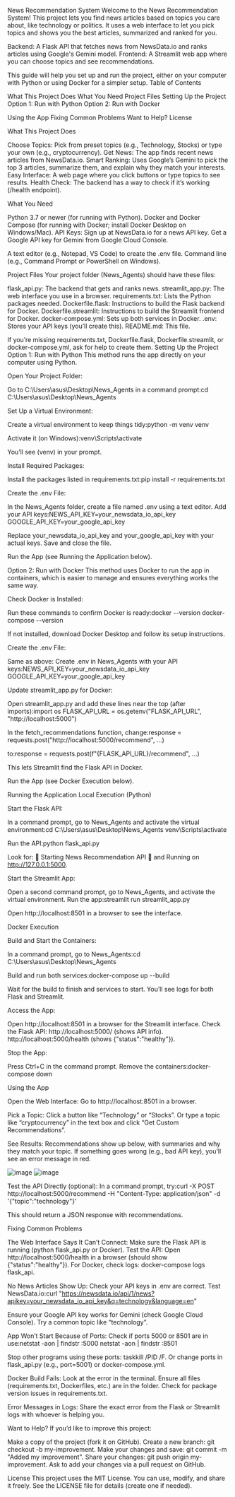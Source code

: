 News Recommendation System
Welcome to the News Recommendation System! This project lets you find news articles based on topics you care about, like technology or politics. It uses a web interface to let you pick topics and shows you the best articles, summarized and ranked for you.

Backend: A Flask API that fetches news from NewsData.io and ranks articles using Google's Gemini model.
Frontend: A Streamlit web app where you can choose topics and see recommendations.

This guide will help you set up and run the project, either on your computer with Python or using Docker for a simpler setup.
Table of Contents

What This Project Does
What You Need
Project Files
Setting Up the Project
Option 1: Run with Python
Option 2: Run with Docker


Using the App
Fixing Common Problems
Want to Help?
License

What This Project Does

Choose Topics: Pick from preset topics (e.g., Technology, Stocks) or type your own (e.g., cryptocurrency).
Get News: The app finds recent news articles from NewsData.io.
Smart Ranking: Uses Google’s Gemini to pick the top 3 articles, summarize them, and explain why they match your interests.
Easy Interface: A web page where you click buttons or type topics to see results.
Health Check: The backend has a way to check if it’s working (/health endpoint).

What You Need

Python 3.7 or newer (for running with Python).
Docker and Docker Compose (for running with Docker; install Docker Desktop on Windows/Mac).
API Keys:
Sign up at NewsData.io for a news API key.
Get a Google API key for Gemini from Google Cloud Console.


A text editor (e.g., Notepad, VS Code) to create the .env file.
Command line (e.g., Command Prompt or PowerShell on Windows).

Project Files
Your project folder (News_Agents) should have these files:

flask_api.py: The backend that gets and ranks news.
streamlit_app.py: The web interface you use in a browser.
requirements.txt: Lists the Python packages needed.
Dockerfile.flask: Instructions to build the Flask backend for Docker.
Dockerfile.streamlit: Instructions to build the Streamlit frontend for Docker.
docker-compose.yml: Sets up both services in Docker.
.env: Stores your API keys (you’ll create this).
README.md: This file.

If you’re missing requirements.txt, Dockerfile.flask, Dockerfile.streamlit, or docker-compose.yml, ask for help to create them.
Setting Up the Project
Option 1: Run with Python
This method runs the app directly on your computer using Python.

Open Your Project Folder:

Go to C:\Users\asus\Desktop\News_Agents in a command prompt:cd C:\Users\asus\Desktop\News_Agents




Set Up a Virtual Environment:

Create a virtual environment to keep things tidy:python -m venv venv


Activate it (on Windows):venv\Scripts\activate

You’ll see (venv) in your prompt.


Install Required Packages:

Install the packages listed in requirements.txt:pip install -r requirements.txt




Create the .env File:

In the News_Agents folder, create a file named .env using a text editor.
Add your API keys:NEWS_API_KEY=your_newsdata_io_api_key
GOOGLE_API_KEY=your_google_api_key


Replace your_newsdata_io_api_key and your_google_api_key with your actual keys.
Save and close the file.


Run the App (see Running the Application below).


Option 2: Run with Docker
This method uses Docker to run the app in containers, which is easier to manage and ensures everything works the same way.

Check Docker is Installed:

Run these commands to confirm Docker is ready:docker --version
docker-compose --version


If not installed, download Docker Desktop and follow its setup instructions.


Create the .env File:

Same as above: Create .env in News_Agents with your API keys:NEWS_API_KEY=your_newsdata_io_api_key
GOOGLE_API_KEY=your_google_api_key




Update streamlit_app.py for Docker:

Open streamlit_app.py and add these lines near the top (after imports):import os
FLASK_API_URL = os.getenv("FLASK_API_URL", "http://localhost:5000")


In the fetch_recommendations function, change:response = requests.post("http://localhost:5000/recommend", ...)

to:response = requests.post(f"{FLASK_API_URL}/recommend", ...)


This lets Streamlit find the Flask API in Docker.


Run the App (see Docker Execution below).


Running the Application
Local Execution (Python)

Start the Flask API:

In a command prompt, go to News_Agents and activate the virtual environment:cd C:\Users\asus\Desktop\News_Agents
venv\Scripts\activate


Run the API:python flask_api.py


Look for: 🌟 Starting News Recommendation API 🌟 and Running on http://127.0.0.1:5000.


Start the Streamlit App:

Open a second command prompt, go to News_Agents, and activate the virtual environment.
Run the app:streamlit run streamlit_app.py


Open http://localhost:8501 in a browser to see the interface.



Docker Execution

Build and Start the Containers:

In a command prompt, go to News_Agents:cd C:\Users\asus\Desktop\News_Agents


Build and run both services:docker-compose up --build


Wait for the build to finish and services to start. You’ll see logs for both Flask and Streamlit.


Access the App:

Open http://localhost:8501 in a browser for the Streamlit interface.
Check the Flask API:
http://localhost:5000/ (shows API info).
http://localhost:5000/health (shows {"status":"healthy"}).




Stop the App:

Press Ctrl+C in the command prompt.
Remove the containers:docker-compose down





Using the App

Open the Web Interface:
Go to http://localhost:8501 in a browser.


Pick a Topic:
Click a button like “Technology” or “Stocks”.
Or type a topic like “cryptocurrency” in the text box and click “Get Custom Recommendations”.


See Results:
Recommendations show up below, with summaries and why they match your topic.
If something goes wrong (e.g., bad API key), you’ll see an error message in red.

![image](https://github.com/user-attachments/assets/106888f0-414d-4df9-9965-47d083b1cb69)
![image](https://github.com/user-attachments/assets/142c6ad5-3063-42a7-adec-2c8eee841835)




Test the API Directly (optional):
In a command prompt, try:curl -X POST http://localhost:5000/recommend -H "Content-Type: application/json" -d '{"topic":"technology"}'


This should return a JSON response with recommendations.



Fixing Common Problems

The Web Interface Says It Can’t Connect:
Make sure the Flask API is running (python flask_api.py or Docker).
Test the API: Open http://localhost:5000/health in a browser (should show {"status":"healthy"}).
For Docker, check logs: docker-compose logs flask_api.


No News Articles Show Up:
Check your API keys in .env are correct.
Test NewsData.io:curl "https://newsdata.io/api/1/news?apikey=your_newsdata_io_api_key&q=technology&language=en"


Ensure your Google API key works for Gemini (check Google Cloud Console).
Try a common topic like “technology”.


App Won’t Start Because of Ports:
Check if ports 5000 or 8501 are in use:netstat -aon | findstr :5000
netstat -aon | findstr :8501


Stop other programs using these ports: taskkill /PID <pid> /F.
Or change ports in flask_api.py (e.g., port=5001) or docker-compose.yml.


Docker Build Fails:
Look at the error in the terminal.
Ensure all files (requirements.txt, Dockerfiles, etc.) are in the folder.
Check for package version issues in requirements.txt.


Error Messages in Logs:
Share the exact error from the Flask or Streamlit logs with whoever is helping you.



Want to Help?
If you’d like to improve this project:

Make a copy of the project (fork it on GitHub).
Create a new branch: git checkout -b my-improvement.
Make your changes and save: git commit -m "Added my improvement".
Share your changes: git push origin my-improvement.
Ask to add your changes via a pull request on GitHub.

License
This project uses the MIT License. You can use, modify, and share it freely. See the LICENSE file for details (create one if needed).
 
